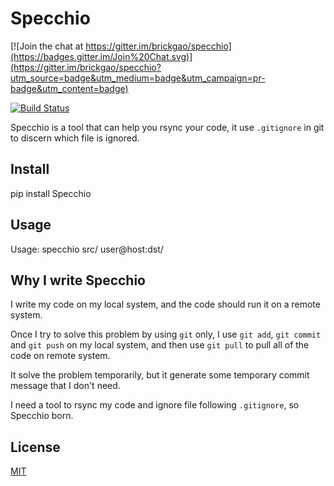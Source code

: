 Specchio
========

[![Join the chat at https://gitter.im/brickgao/specchio](https://badges.gitter.im/Join%20Chat.svg)](https://gitter.im/brickgao/specchio?utm_source=badge&utm_medium=badge&utm_campaign=pr-badge&utm_content=badge)

[![Build Status](https://travis-ci.org/brickgao/specchio.svg?branch=master)](https://travis-ci.org/brickgao/specchio)

Specchio is a tool that can help you rsync your code, it use `.gitignore` in git to discern which file is ignored.

Install
-------
pip install Specchio

Usage
-----
Usage: specchio src/ user@host:dst/

Why I write Specchio
-------------------
I write my code on my local system, and the code should run it on a remote system.

Once I try to solve this problem by using `git` only, I use `git add`,  `git commit` and `git push` on my local system, and then use `git pull` to pull all of the code on remote system.

It solve the problem temporarily, but it generate some temporary commit message that I don't need.

I need a tool to rsync my code and ignore file following `.gitignore`, so Specchio born.


License
-----
[MIT](http://opensource.org/licenses/MIT)

